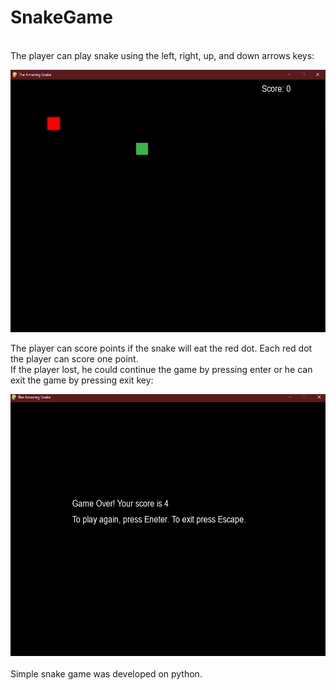 # SnakeGame
<br />
The player can play snake using the left, right, up, and down arrows keys: <br />

![SnakeGame](https://github.com/YanaRaitsin/SnakeGame/blob/main/1.png) <br />

The player can score points if the snake will eat the red dot. Each red dot the player can score one point. <br />
If the player lost, he could continue the game by pressing enter or he can exit the game by pressing exit key: <br />

![GameOver](https://github.com/YanaRaitsin/SnakeGame/blob/main/2.png) <br />
<br />
Simple snake game was developed on python.
